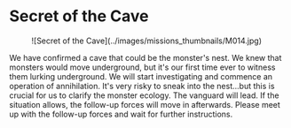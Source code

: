 # Secret of the Cave

<figure markdown>
![Secret of the Cave](../images/missions_thumbnails/M014.jpg)
</figure>

We have confirmed a cave that could be the monster's nest. We knew that monsters would move underground, but it's our first time ever to witness them lurking underground.
We will start investigating and commence an operation of annihilation. It's very risky to sneak into the nest...but this is crucial for us to clarify the monster ecology.
The vanguard will lead. If the situation allows, the follow-up forces will move in afterwards. Please meet up with the follow-up forces and wait for further instructions.
